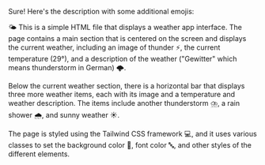 Sure! Here's the description with some additional emojis:

🌤️ This is a simple HTML file that displays a weather app interface. The page contains a main section that is centered on the screen and displays the current weather, including an image of thunder ⚡, the current temperature (29°), and a description of the weather ("Gewitter" which means thunderstorm in German) 🌩️.

Below the current weather section, there is a horizontal bar that displays three more weather items, each with its image and a temperature and weather description. The items include another thunderstorm ⛈️, a rain shower 🌧️, and sunny weather ☀️.

The page is styled using the Tailwind CSS framework 💻, and it uses various classes to set the background color 🎨, font color 🔤, and other styles of the different elements.
